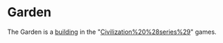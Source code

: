 # Garden

The Garden is a [building](building) in the "[Civilization%20%28series%29](Civilization)" games.